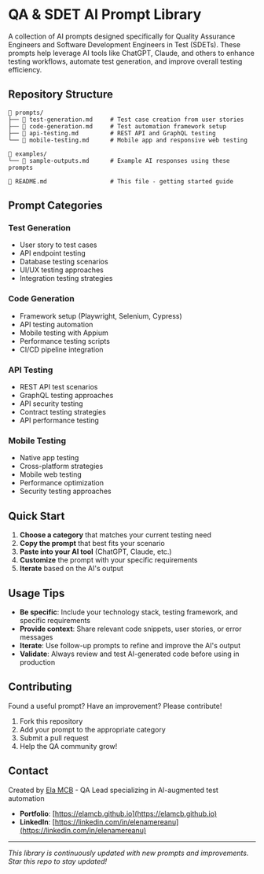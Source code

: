 # QA & SDET AI Prompt Library

A collection of AI prompts designed specifically for Quality Assurance Engineers and Software Development Engineers in Test (SDETs). These prompts help leverage AI tools like ChatGPT, Claude, and others to enhance testing workflows, automate test generation, and improve overall testing efficiency.

## Repository Structure

```
📁 prompts/
├── 📄 test-generation.md     # Test case creation from user stories
├── 📄 code-generation.md     # Test automation framework setup
├── 📄 api-testing.md         # REST API and GraphQL testing
└── 📄 mobile-testing.md      # Mobile app and responsive web testing

📁 examples/
└── 📄 sample-outputs.md      # Example AI responses using these prompts

📄 README.md                  # This file - getting started guide
```

## Prompt Categories

### Test Generation
- User story to test cases
- API endpoint testing
- Database testing scenarios
- UI/UX testing approaches
- Integration testing strategies

### Code Generation  
- Framework setup (Playwright, Selenium, Cypress)
- API testing automation
- Mobile testing with Appium
- Performance testing scripts
- CI/CD pipeline integration

### API Testing
- REST API test scenarios
- GraphQL testing approaches
- API security testing
- Contract testing strategies
- API performance testing

### Mobile Testing
- Native app testing
- Cross-platform strategies
- Mobile web testing
- Performance optimization
- Security testing approaches

## Quick Start

1. **Choose a category** that matches your current testing need
2. **Copy the prompt** that best fits your scenario
3. **Paste into your AI tool** (ChatGPT, Claude, etc.)
4. **Customize** the prompt with your specific requirements
5. **Iterate** based on the AI's output

## Usage Tips

- **Be specific**: Include your technology stack, testing framework, and specific requirements
- **Provide context**: Share relevant code snippets, user stories, or error messages
- **Iterate**: Use follow-up prompts to refine and improve the AI's output
- **Validate**: Always review and test AI-generated code before using in production

## Contributing

Found a useful prompt? Have an improvement? Please contribute!

1. Fork this repository
2. Add your prompt to the appropriate category
3. Submit a pull request
4. Help the QA community grow!

## Contact

Created by [Ela MCB](https://github.com/ElaMCB) - QA Lead specializing in AI-augmented test automation

- **Portfolio**: [https://elamcb.github.io](https://elamcb.github.io)
- **LinkedIn**: [https://linkedin.com/in/elenamereanu](https://linkedin.com/in/elenamereanu)

---

*This library is continuously updated with new prompts and improvements. Star this repo to stay updated!*
